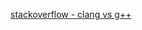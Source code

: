[stackoverflow - clang vs g++](https://stackoverflow.com/questions/24836183/what-is-the-difference-between-clang-and-llvm-and-gcc-g)
